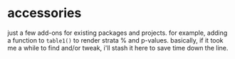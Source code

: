 # accessories
just a few add-ons for existing packages and projects. for example, adding a function to `table1()` to render strata % and p-values. basically, if it took me a while to find and/or tweak, i'll stash it here to save time down the line.
